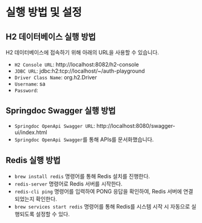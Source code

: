 # 실행 방법 및 설정

## H2 데이터베이스 실행 방법

H2 데이터베이스에 접속하기 위해 아래의 URL을 사용할 수 있습니다.

- `H2 Console URL`: http://localhost:8082/h2-console
- `JDBC URL`: jdbc:h2:tcp://localhost/~/auth-playground
- `Driver Class Name`: org.h2.Driver
- `Username`: sa
- `Password`:

## Springdoc Swagger 실행 방법

- `Springdoc OpenApi Swagger URL`: http://localhost:8080/swagger-ui/index.html
- `Springdoc OpenApi Swagger`를 통해 APIs를 문서화했습니다.

## Redis 실행 방법

- `brew install redis` 명령어를 통해 Redis 설치를 진행한다.
- `redis-server` 명령어로 Redis 서버를 시작한다.
- `redis-cli ping` 명령어를 입력하여 PONG 응답을 확인하여, Redis 서버에 연결되었는지 확인한다.
- `brew services start redis` 명령어를 통해 Redis를 시스템 시작 시 자동으로 실행되도록 설정할 수 있다.
